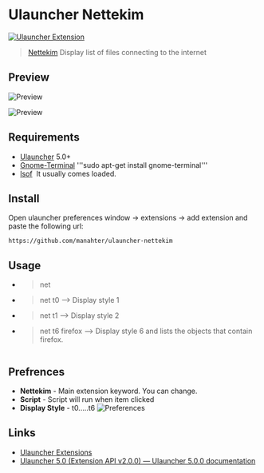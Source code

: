 # Ulauncher Nettekim

[![Ulauncher Extension](https://img.shields.io/badge/Ulauncher-Extension-green.svg)](https://github.com/manahter/ulauncher-nettekim)

> [Nettekim](https://github.com/manahter/ulauncher-nettekim) Display list of files connecting to the internet

## Preview

![Preview](images/prev1.png)

![Preview](images/prev2.png)

## Requirements

* [Ulauncher](https://github.com/Ulauncher/Ulauncher) 5.0+
* [Gnome-Terminal](https://help.ubuntu.ru/wiki/gnome_terminal) '''sudo apt-get install gnome-terminal'''
* [lsof](https://www.linuxtechi.com/lsof-command-examples-linux-geeks/)  It usually comes loaded.



## Install

Open ulauncher preferences window -> extensions -> add extension and paste the following url:

```
https://github.com/manahter/ulauncher-nettekim
```

## Usage
* > net
* > net t0            -->   Display style 1
* > net t1            -->   Display style 2
* > net t6 firefox    -->   Display style 6 and lists the objects that contain firefox.
```
```
## Prefrences

* **Nettekim** - Main extension keyword. You can change.
* **Script** - Script will run when item clicked
* **Display Style** - t0.....t6
![Preferences](images/pref.png)

## Links

* [Ulauncher Extensions](https://ext.ulauncher.io/)
* [Ulauncher 5.0 (Extension API v2.0.0) — Ulauncher 5.0.0 documentation](http://docs.ulauncher.io/en/latest/)

